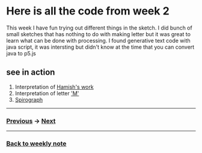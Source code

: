 # Here is all the code from week 2
This week I have fun trying out different things in the sketch. I did bunch of small sketches that has nothing to do with making letter but it was great to learn what can be done with processing. I found generative text code with java script, it was intersting but didn't know at the time that you can convert java to p5.js

## see in action
1. Interpretation of [Hamish's work](https://napasornc.github.io/c0dew0rd/processing/week02/HP/)
2. Interpretation of letter ['M'](https://napasornc.github.io/c0dew0rd/processing/week02/Gradient_M_real_playaround/)
3. [Spirograph](https://napasornc.github.io/c0dew0rd/processing/week02/spirograph/)

---------------------------------------------------
### [Previous](https://github.com/napasornc/c0dew0rd/tree/master/processing/week01) -> [Next](https://github.com/napasornc/c0dew0rd/tree/master/processing/week03)  

--------------------------------------------------
### [Back to weekly note](https://napasornc.github.io/c0dew0rd/)

